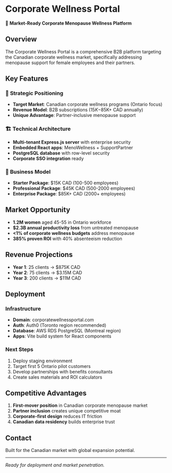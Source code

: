 # Corporate Wellness Portal

🏢 **Market-Ready Corporate Menopause Wellness Platform**

## Overview

The Corporate Wellness Portal is a comprehensive B2B platform targeting the Canadian corporate wellness market, specifically addressing menopause support for female employees and their partners.

## Key Features

### 🎯 **Strategic Positioning**
- **Target Market**: Canadian corporate wellness programs (Ontario focus)
- **Revenue Model**: B2B subscriptions ($15K-$85K+ CAD annually)
- **Unique Advantage**: Partner-inclusive menopause support

### 🏗️ **Technical Architecture**
- **Multi-tenant Express.js server** with enterprise security
- **Embedded React apps**: MenoWellness + SupportPartner
- **PostgreSQL database** with row-level security
- **Corporate SSO integration** ready

### 💼 **Business Model**
- **Starter Package**: $15K CAD (100-500 employees)
- **Professional Package**: $45K CAD (500-2000 employees)  
- **Enterprise Package**: $85K+ CAD (2000+ employees)

## Market Opportunity

- **1.2M women** aged 45-55 in Ontario workforce
- **$2.3B annual productivity loss** from untreated menopause
- **<1% of corporate wellness budgets** address menopause
- **385% proven ROI** with 40% absenteeism reduction

## Revenue Projections

- **Year 1**: 25 clients → $875K CAD
- **Year 2**: 75 clients → $3.15M CAD
- **Year 3**: 200 clients → $11M CAD

## Deployment

### Infrastructure
- **Domain**: corporatewellnessportal.com
- **Auth**: Auth0 (Toronto region recommended)
- **Database**: AWS RDS PostgreSQL (Montreal region)
- **Apps**: Vite build system for React components

### Next Steps
1. Deploy staging environment
2. Target first 5 Ontario pilot customers
3. Develop partnerships with benefits consultants
4. Create sales materials and ROI calculators

## Competitive Advantages

1. **First-mover position** in Canadian corporate menopause market
2. **Partner inclusion** creates unique competitive moat
3. **Corporate-first design** reduces IT friction
4. **Canadian data residency** builds enterprise trust

## Contact

Built for the Canadian market with global expansion potential.

---
*Ready for deployment and market penetration.*